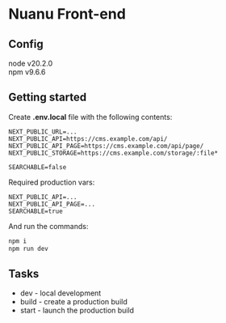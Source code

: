 # Nuanu Front-end

## Config
node v20.2.0 \
npm v9.6.6

## Getting started
Create **.env.local** file with the following contents:
```
NEXT_PUBLIC_URL=...
NEXT_PUBLIC_API=https://cms.example.com/api/
NEXT_PUBLIC_API_PAGE=https://cms.example.com/api/page/
NEXT_PUBLIC_STORAGE=https://cms.example.com/storage/:file*

SEARCHABLE=false
```
Required production vars:
```
NEXT_PUBLIC_API=...
NEXT_PUBLIC_API_PAGE=...
SEARCHABLE=true
```

And run the commands:
```bash
npm i
npm run dev
```

## Tasks
* dev - local development
* build - create a production build
* start - launch the production build
